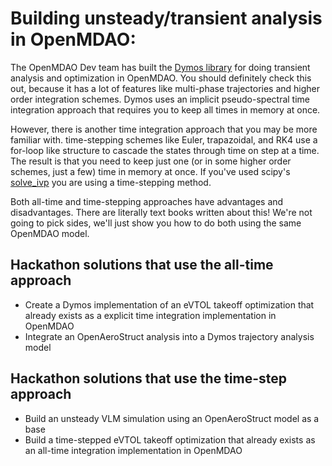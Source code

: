 # Building unsteady/transient analysis in OpenMDAO: 

The OpenMDAO Dev team has built the [Dymos library][2] for doing transient analysis and optimization in OpenMDAO. 
You should definitely check this out, because it has a lot of features like multi-phase trajectories and higher order integration schemes. 
Dymos uses an implicit pseudo-spectral time integration approach that requires you to keep all times in memory at once. 

However, there is another time integration approach that you may be more familiar with. 
time-stepping schemes like Euler, trapazoidal, and RK4 use a for-loop like structure to cascade the states through time on step at a time. 
The result is that you need to keep just one (or in some higher order schemes, just a few) time in memory at once. 
If you've used scipy's [solve_ivp][7] you are using a time-stepping method. 

Both all-time and time-stepping approaches have advantages and disadvantages. 
There are literally text books written about this! 
We're not going to pick sides, we'll just show you how to do both using the same OpenMDAO model. 

## Hackathon solutions that use the all-time approach 
* Create a Dymos implementation of an eVTOL takeoff optimization that already exists as a explicit time integration implementation in OpenMDAO
* Integrate an OpenAeroStruct analysis into a Dymos trajectory analysis model 

## Hackathon solutions that use the time-step approach 
* Build an unsteady VLM simulation using an OpenAeroStruct model as a base 
* Build a time-stepped eVTOL takeoff optimization that already exists as an all-time integration implementation in OpenMDAO


[2]: https://github.com/OpenMDAO/dymos
[7]: https://docs.scipy.org/doc/scipy/reference/generated/scipy.integrate.solve_ivp.html#scipy.integrate.solve_ivp
